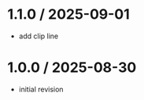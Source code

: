 
1.1.0 / 2025-09-01
==================

 * add clip line

1.0.0 / 2025-08-30
==================

 * initial revision
